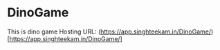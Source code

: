 # DinoGame
This is dino game 
Hosting URL: (https://app.singhteekam.in/DinoGame/)[https://app.singhteekam.in/DinoGame/]
